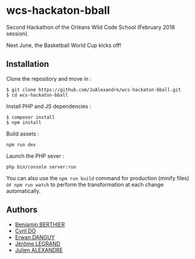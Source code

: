 # wcs-hackaton-bball

Second Hackathon of the Orléans Wild Code School (February 2018 session).

Next June, the Basketball World Cup kicks off!

## Installation

Clone the repository and move in :
```
$ git clone https://github.com/JuAlexandre/wcs-hackaton-bball.git
$ cd wcs-hackaton-bball
```

Install PHP and JS dependencies :
```
$ composer install
$ npm install
```

Build assets :
```
npm run dev
```

Launch the PHP sever :
```
php bin/console server:run
```

You can also use the `npm run build` command for production (minify files) or` npm run watch` to perform the transformation at each change automatically.

## Authors

* [Benjamin BERTHIER](https://github.com/SteadyB)
* [Cyril DO](https://github.com/cyrildo)
* [Erwan DANGUY](https://github.com/nooneexpectme)
* [Jérôme LEGRAND](https://github.com/jeromelegrand)
* [Julien ALEXANDRE](https://github.com/JuAlexandre)
